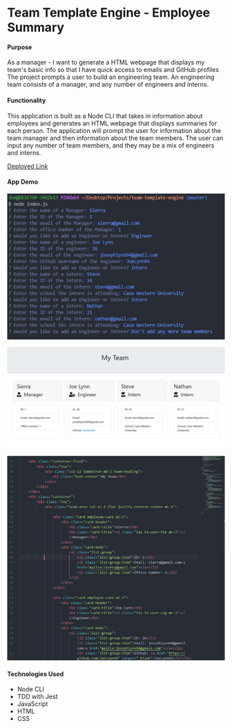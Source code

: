 # Team Template Engine - Employee Summary

#### Purpose 

As a manager - I want to generate a HTML webpage that displays my team's basic info so that I have quick access to emails and GitHub profiles The project prompts a user to build an engineering team. An engineering team consists of a manager, and any number of engineers and interns.

#### Functionality

This application is built as a Node CLI that takes in information about employees and generates an HTML webpage that displays summaries for each person. The application will prompt the user for information about the team manager and then information about the team members. The user can input any number of team members, and they may be a mix of engineers and interns.

[Deployed Link](https://joelynn94.github.io/team-template-engine/) 

#### App Demo

![Node CLI Example](images/CLI-team-template-engine.PNG)

![Webpage Example](images/WEBPAGE-team-template-engine.PNG)

![HTML Output Example](images/HTML-team-template-engine.PNG)


#### Technologies Used 

- Node CLI 
- TDD with Jest
- JavaScript
- HTML 
- CSS


